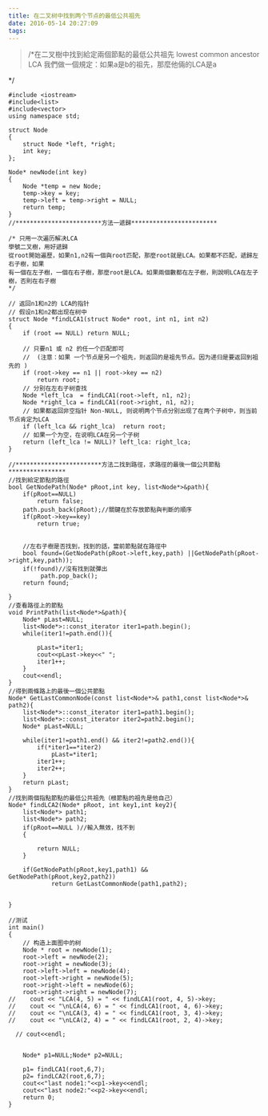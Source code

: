 ```yaml
---
title: 在二叉树中找到两个节点的最低公共祖先
date: 2016-05-14 20:27:09
tags:
---
```


>    /*在二叉樹中找到給定兩個節點的最低公共祖先 lowest common ancestor LCA
> 我們做一個規定：如果a是b的祖先，那麼他倆的LCA是a

*/

    #include <iostream>
    #include<list>
    #include<vector>
    using namespace std;
    
    struct Node
    {
        struct Node *left, *right;
        int key;
    };
    
    Node* newNode(int key)
    {
        Node *temp = new Node;
        temp->key = key;
        temp->left = temp->right = NULL;
        return temp;
    }
    //************************方法一遞歸************************
    
    /* 只用一次遍历解决LCA
    學號二叉樹，用好遞歸
    從root開始遍歷，如果n1,n2有一個與root匹配，那麼root就是LCA。如果都不匹配，遞歸左右子樹，如果
    有一個在左子樹，一個在右子樹，那麼root是LCA。如果兩個數都在左子樹，則說明LCA在左子樹，否則在右子樹
    */
    
    // 返回n1和n2的 LCA的指针
    // 假设n1和n2都出现在树中
    struct Node *findLCA1(struct Node* root, int n1, int n2)
    {
        if (root == NULL) return NULL;
    
        // 只要n1 或 n2 的任一个匹配即可
        //  (注意：如果 一个节点是另一个祖先，则返回的是祖先节点。因为递归是要返回到祖先的 )
        if (root->key == n1 || root->key == n2)
            return root;
        // 分别在左右子树查找
        Node *left_lca  = findLCA1(root->left, n1, n2);
        Node *right_lca = findLCA1(root->right, n1, n2);
        // 如果都返回非空指针 Non-NULL, 则说明两个节点分别出现了在两个子树中，则当前节点肯定为LCA
        if (left_lca && right_lca)  return root;
        // 如果一个为空，在说明LCA在另一个子树
        return (left_lca != NULL)? left_lca: right_lca;
    }
    
    //************************方法二找到路徑，求路徑的最後一個公共節點****************
    //找到給定節點的路徑
    bool GetNodePath(Node* pRoot,int key, list<Node*>&path){
        if(pRoot==NULL)
            return false;
        path.push_back(pRoot);//關鍵在於存放節點與判斷的順序
        if(pRoot->key==key)
            return true;
    
    
        //左右子樹是否找到，找到的話，當前節點就在路徑中
        bool found=(GetNodePath(pRoot->left,key,path) ||GetNodePath(pRoot->right,key,path));
        if(!found)//沒有找到就彈出
             path.pop_back();
        return found;
    
    }
    //查看路徑上的節點
    void PrintPath(list<Node*>&path){
        Node* pLast=NULL;
        list<Node*>::const_iterator iter1=path.begin();
        while(iter1!=path.end()){
    
            pLast=*iter1;
            cout<<pLast->key<<" ";
            iter1++;
        }
        cout<<endl;
    }
    //得到兩條路上的最後一個公共節點
    Node* GetLastCommonNode(const list<Node*>& path1,const list<Node*>& path2){
        list<Node*>::const_iterator iter1=path1.begin();
        list<Node*>::const_iterator iter2=path2.begin();
        Node* pLast=NULL;
    
        while(iter1!=path1.end() && iter2!=path2.end()){
            if(*iter1==*iter2)
                pLast=*iter1;
            iter1++;
            iter2++;
        }
        return pLast;
    }
    //找到兩個指點節點的最低公共祖先（根節點的祖先是他自己）
    Node* findLCA2(Node* pRoot, int key1,int key2){
        list<Node*> path1;
        list<Node*> path2;
        if(pRoot==NULL )//輸入無效，找不到
        {
    
            return NULL;
        }
    
        if(GetNodePath(pRoot,key1,path1) &&  GetNodePath(pRoot,key2,path2))
                return GetLastCommonNode(path1,path2);
    
    
    }
    
    //测试
    int main()
    {
        // 构造上面图中的树
        Node * root = newNode(1);
        root->left = newNode(2);
        root->right = newNode(3);
        root->left->left = newNode(4);
        root->left->right = newNode(5);
        root->right->left = newNode(6);
        root->right->right = newNode(7);
    //    cout << "LCA(4, 5) = " << findLCA1(root, 4, 5)->key;
    //    cout << "\nLCA(4, 6) = " << findLCA1(root, 4, 6)->key;
    //    cout << "\nLCA(3, 4) = " << findLCA1(root, 3, 4)->key;
    //    cout << "\nLCA(2, 4) = " << findLCA1(root, 2, 4)->key;
    
      // cout<<endl;
    
    
        Node* p1=NULL;Node* p2=NULL;
    
        p1= findLCA1(root,6,7);
        p2= findLCA2(root,6,7);
        cout<<"last node1:"<<p1->key<<endl;
        cout<<"last node2:"<<p2->key<<endl;
        return 0;
    }

